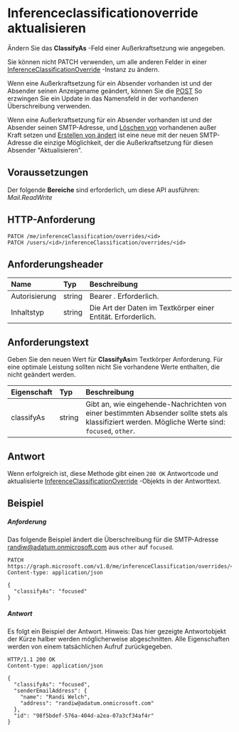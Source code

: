 # <a name="update-inferenceclassificationoverride"></a>Inferenceclassificationoverride aktualisieren

Ändern Sie das **ClassifyAs** -Feld einer Außerkraftsetzung wie angegeben. 

Sie können nicht PATCH verwenden, um alle anderen Felder in einer [InferenceClassificationOverride](../resources/inferenceClassificationOverride.md) -Instanz zu ändern. 

Wenn eine Außerkraftsetzung für ein Absender vorhanden ist und der Absender seinen Anzeigename geändert, können Sie die [POST](inferenceclassification_post_overrides.md) So erzwingen Sie ein Update in das Namensfeld in der vorhandenen Überschreibung verwenden.

Wenn eine Außerkraftsetzung für ein Absender vorhanden ist und der Absender seinen SMTP-Adresse, und [Löschen von](inferenceclassificationoverride_delete.md) vorhandenen außer Kraft setzen und [Erstellen von ändert](inferenceclassification_post_overrides.md) ist eine neue mit der neuen SMTP-Adresse die einzige Möglichkeit, der die Außerkraftsetzung für diesen Absender "Aktualisieren".

## <a name="prerequisites"></a>Voraussetzungen
Der folgende **Bereiche** sind erforderlich, um diese API ausführen: *Mail.ReadWrite*
## <a name="http-request"></a>HTTP-Anforderung
<!-- { "blockType": "ignored" } -->
```http
PATCH /me/inferenceClassification/overrides/<id>
PATCH /users/<id>/inferenceClassification/overrides/<id>
```

## <a name="request-headers"></a>Anforderungsheader
| Name       | Typ | Beschreibung|
|:---------------|:--------|:----------|
| Autorisierung  | string  | Bearer <token>. Erforderlich. |
| Inhaltstyp | string  | Die Art der Daten im Textkörper einer Entität. Erforderlich. |

## <a name="request-body"></a>Anforderungstext
Geben Sie den neuen Wert für **ClassifyAs**im Textkörper Anforderung. Für eine optimale Leistung sollten nicht Sie vorhandene Werte enthalten, die nicht geändert werden.

| Eigenschaft     | Typ   |Beschreibung|
|:---------------|:--------|:----------|
|classifyAs|string| Gibt an, wie eingehende-Nachrichten von einer bestimmten Absender sollte stets als klassifiziert werden. Mögliche Werte sind: `focused`, `other`.|


## <a name="response"></a>Antwort
Wenn erfolgreich ist, diese Methode gibt einen `200 OK` Antwortcode und aktualisierte [InferenceClassificationOverride](../resources/inferenceclassificationoverride.md) -Objekts in der Antworttext.
## <a name="example"></a>Beispiel
##### <a name="request"></a>Anforderung
Das folgende Beispiel ändert die Überschreibung für die SMTP-Adresse randiw@adatum.onmicrosoft.com aus `other` auf `focused`.

<!-- {
  "blockType": "request",
  "name": "update_inferenceclassificationoverride"
}-->
```http
PATCH https://graph.microsoft.com/v1.0/me/inferenceClassification/overrides/<id>
Content-type: application/json

{
  "classifyAs": "focused"
}
```
##### <a name="response"></a>Antwort
Es folgt ein Beispiel der Antwort. Hinweis: Das hier gezeigte Antwortobjekt der Kürze halber werden möglicherweise abgeschnitten. Alle Eigenschaften werden von einem tatsächlichen Aufruf zurückgegeben.
<!-- {
  "blockType": "response",
  "truncated": true,
  "@odata.type": "microsoft.graph.inferenceClassificationOverride"
} -->
```http
HTTP/1.1 200 OK
Content-type: application/json

{
  "classifyAs": "focused",
  "senderEmailAddress": {
    "name": "Randi Welch",
    "address": "randiw@adatum.onmicrosoft.com"
  },
  "id": "98f5bdef-576a-404d-a2ea-07a3cf34af4r"
}
```

<!-- uuid: 8fcb5dbc-d5aa-4681-8e31-b001d5168d79
2015-10-25 14:57:30 UTC -->
<!-- {
  "type": "#page.annotation",
  "description": "Update inferenceclassificationoverride",
  "keywords": "",
  "section": "documentation",
  "tocPath": ""
}-->